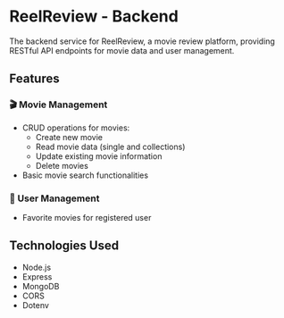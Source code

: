 # ReelReview - Backend

The backend service for ReelReview, a movie review platform, providing RESTful API endpoints for movie data and user management.

## Features

### 🎬 Movie Management
- CRUD operations for movies:
  - Create new movie 
  - Read movie data (single and collections) 
  - Update existing movie information
  - Delete movies
- Basic movie search functionalities

### 👥 User Management
- Favorite movies for registered user


## Technologies Used

- Node.js
- Express
- MongoDB
- CORS
- Dotenv